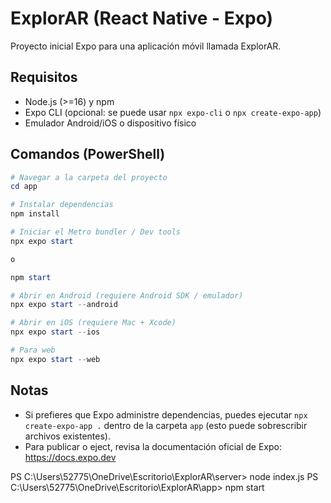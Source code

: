 # ExplorAR (React Native - Expo)

Proyecto inicial Expo para una aplicación móvil llamada ExplorAR.

## Requisitos
- Node.js (>=16) y npm
- Expo CLI (opcional: se puede usar `npx expo-cli` o `npx create-expo-app`)
- Emulador Android/iOS o dispositivo físico

## Comandos (PowerShell)

```powershell
# Navegar a la carpeta del proyecto
cd app  

# Instalar dependencias
npm install

# Iniciar el Metro bundler / Dev tools
npx expo start

o

npm start

# Abrir en Android (requiere Android SDK / emulador)
npx expo start --android

# Abrir en iOS (requiere Mac + Xcode)
npx expo start --ios

# Para web
npx expo start --web
```

## Notas
- Si prefieres que Expo administre dependencias, puedes ejecutar `npx create-expo-app .` dentro de la carpeta `app` (esto puede sobrescribir archivos existentes).
- Para publicar o eject, revisa la documentación oficial de Expo: https://docs.expo.dev











PS C:\Users\52775\OneDrive\Escritorio\ExplorAR\server> node index.js 
PS C:\Users\52775\OneDrive\Escritorio\ExplorAR\app> npm start